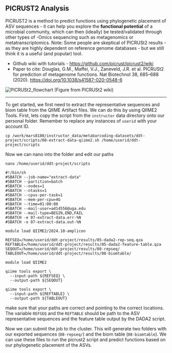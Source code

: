 ## PICRUST2 Analysis
PICRUST2 is a method to predict functions using phylogenetic placement of ASV sequences - it can help you explore the **functional potential** of a microbial community, which can then (ideally) be tested/validated through other types of -Omics sequencing such as metagenomics or metatranscriptomics. Note: Some people are skeptical of PICRUSt2 results - as they are highly dependent on reference genome databases - but we still think it is a useful (and popular) tool. 
* Github wiki with tutorials - https://github.com/picrust/picrust2/wiki
* Paper to cite: Douglas, G.M., Maffei, V.J., Zaneveld, J.R. et al. PICRUSt2 for prediction of metagenome functions. Nat Biotechnol 38, 685–688 (2020). https://doi.org/10.1038/s41587-020-0548-6

![PICRUSt2_flowchart](https://github.com/user-attachments/assets/e072d959-7c83-48e1-848c-607646cc45da)
(Figure from PICRUSt2 wiki)

---

To get started, we first need to extract the representative sequences and biom table from the QIIME Artifact files. We can do this by using QIIME2 Tools. First, lets copy the script from the `instructor` data directory onto our personal folder. Remember to replace any instances of `userid` with your account ID. 

```
cp /work/mars8180/instructor_data/metabarcoding-datasets/ddt-project/scripts/08-extract-data-qiime2.sh /home/userid/ddt-project/scripts
```

Now we can nano into the folder and edit our paths 

```
nano /home/userid/ddt-project/scripts
```

```
#!/bin/sh
#SBATCH --job-name="extract-data"
#SBATCH --partition=batch
#SBATCH --nodes=1
#SBATCH --ntasks=1
#SBATCH --cpus-per-task=1
#SBATCH --mem-per-cpu=4G
#SBATCH --time=01:00:00
#SBATCH --mail-user=ad14556@uga.edu
#SBATCH --mail-type=BEGIN,END,FAIL
#SBATCH -e 07-extract-data.err-%N
#SBATCH -o 07-extract-data.out-%N

module load QIIME2/2024.10-amplicon

REFSEQ=/home/userid/ddt-project/results/05-dada2-rep-seq.qza
REFTABLE=/home/userid/ddt-project/results/05-dada2-feature-table.qza
SEQOUT=/home/userid/ddt-project/results/08-repseq/
TABLEOUT=/home/userid/ddt-project/results/08-biomtable/

module load QIIME2

qiime tools export \
  --input-path ${REFSEQ} \
  --output-path ${SEQOUT}

qiime tools export \
  --input-path ${REFTABLE} \
  --output-path ${TABLEOUT}
```
make sure that your paths are correct and pointing to the correct locations. The variable `REFSEQ` and the `REFTABLE` should be path to the ASV representative sequences and the feature table output by the DADA2 script. 

Now we can submit the job to the cluster. This will generate two folders with our exported sequences (`08-repseq/`) and the biom table (`08-biomtable`). We can use these files to run the picrust2 script and predict functions based on our phylogenetic placement of the ASVs.
